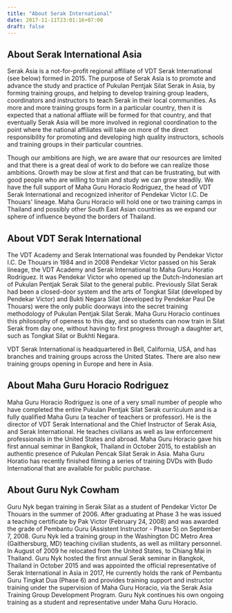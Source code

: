 ```yaml
---
title: "About Serak International"
date: 2017-11-11T23:01:16+07:00
draft: false
---
```


## About Serak International Asia
Serak Asia is a not-for-profit regional affiliate of VDT Serak International (see below) formed in 2015. The purpose of Serak Asia is to promote and advance the study and practice of Pukulan Pentjak Silat Serak in Asia, by forming training groups, and helping to develop training group leaders, coordinators and instructors to teach Serak in their local communities. As more and more training groups form in a particular country, then it is expected that a national affliate will be formed for that country, and that eventually Serak Asia will be more involved in regional coordination to the point where the national affiliates will take on more of the direct responsibility for promoting and developing high quality instructors, schools and training groups in their particular countries.

Though our ambitions are high, we are aware that our resources are limited and that there is a great deal of work to do before we can realize those ambitions. Growth may be slow at first and that can be frustrating, but with good people who are willing to train and study we can grow steadily. We have the full support of Maha Guru Horacio Rodriguez, the head of VDT Serak International and recognized inheritor of Pendekar Victor I.C. De Thouars' lineage. Maha Guru Horacio will hold one or two training camps in Thailand and possibly other South East Asian countries as we expand our sphere of influence beyond the borders of Thailand.

## About VDT Serak International
The VDT Academy and Serak International was founded by Pendekar Victor I.C. De Thouars in 1984 and in 2008 Pendekar Victor passed on his Serak lineage, the VDT Academy and Serak International to Maha Guru Horatio Rodriguez. It was Pendekar Victor who opened up the Dutch-Indonesian art of Pukulan Pentjak Serak Silat to the general public. Previously Silat Serak had been a closed-door system and the arts of Tongkat Silat (developed by Pendekar Victor) and Bukti Negara Silat (developed by Pendekar Paul De Thouars) were the only public doorways into the secret training methodology of Pukulan Pentjak Silat Serak. Maha Guru Horacio continues this philosophy of openess to this day, and so students can now train in Silat Serak from day one, without having to first progress through a daughter art, such as Tongkat Silat or Bukhti Negara.

VDT Serak International is headquartered in Bell, California, USA, and has branches and training groups across the United States. There are also new training groups opening in Europe and here in Asia.

## About Maha Guru Horacio Rodriguez
Maha Guru Horacio Rodriguez is one of a very small number of people who have completed the entire Pukulan Pentjak Silat Serak curriculum and is a fully qualified Maha Guru (a teacher of teachers or professor). He is the director of VDT Serak International and the Chief Instructor of Serak Asia, and Serak International. He teaches civilians as well as law enforcement professionals in the United States and abroad. Maha Guru Horacio gave his first annual seminar in Bangkok, Thailand in October 2015, to establish an authentic presence of Pukulan Pencak Silat Serak in Asia. Maha Guru Horatio has recently finished filming a series of training DVDs with Budo International that are available for public purchase.

## About Guru Nyk Cowham
Guru Nyk began training in Serak Silat as a student of Pendekar Victor De Thouars in the summer of 2006. After graduating at Phase 3 he was issued a teaching certificate by Pak Victor (February 24, 2008) and was awarded the grade of Pembantu Guru (Assistent Instructor - Phase 5) on September 7, 2008. Guru Nyk led a training group in the Washington DC Metro Area (Gaithersburg, MD) teaching civilian students, as well as military personnel. In August of 2009 he relocated from the United States, to Chiang Mai in Thailand. Guru Nyk hosted the first annual Serak seminar in Bangkok, Thailand in October 2015 and was appointed the official representative of Serak International in Asia in 2017, He currently holds the rank of Pembantu Guru Tingkat Dua (Phase 6) and provides training support and instructor training under the supervision of Maha Guru Horacio, via the Serak Asia Training Group Development Program. Guru Nyk continues his own ongoing training as a student and representative under Maha Guru Horacio.

